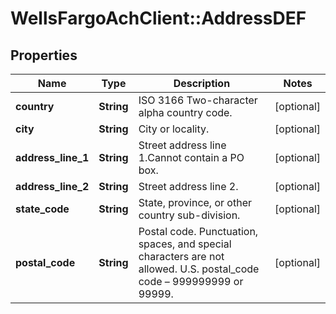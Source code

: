 # WellsFargoAchClient::AddressDEF

## Properties
Name | Type | Description | Notes
------------ | ------------- | ------------- | -------------
**country** | **String** | ISO 3166 Two-character alpha country code. | [optional] 
**city** | **String** | City or locality. | [optional] 
**address_line_1** | **String** | Street address line 1.Cannot contain a PO box. | [optional] 
**address_line_2** | **String** | Street address line 2. | [optional] 
**state_code** | **String** | State, province, or other country sub-division. | [optional] 
**postal_code** | **String** | Postal code. Punctuation, spaces, and special characters are not allowed. U.S. postal_code code – 999999999 or 99999. | [optional] 


